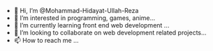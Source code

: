 - 👋 Hi, I’m @Mohammad-Hidayat-Ullah-Reza
- 👀 I’m interested in programming, games, anime...
- 🌱 I’m currently learning front end web development ...
- 💞️ I’m looking to collaborate on web development related projects...
- 📫 How to reach me ...

<!---
Mohammad-Hidayat-Ullah-Reza/Mohammad-Hidayat-Ullah-Reza is a ✨ special ✨ repository because its `README.md` (this file) appears on your GitHub profile.
You can click the Preview link to take a look at your changes.
--->
